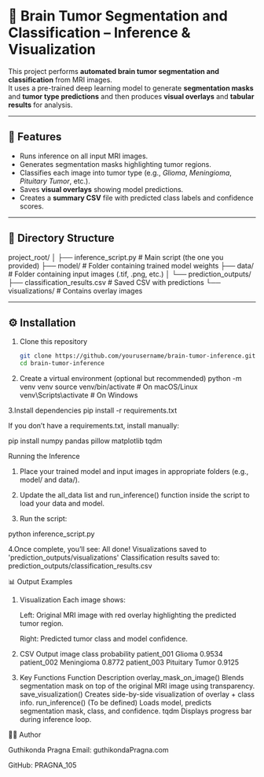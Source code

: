 # 🧠 Brain Tumor Segmentation and Classification – Inference & Visualization

This project performs **automated brain tumor segmentation and classification** from MRI images.  
It uses a pre-trained deep learning model to generate **segmentation masks** and **tumor type predictions** and then produces **visual overlays** and **tabular results** for analysis.

---

## 🚀 Features

- Runs inference on all input MRI images.
- Generates segmentation masks highlighting tumor regions.
- Classifies each image into tumor type (e.g., *Glioma*, *Meningioma*, *Pituitary Tumor*, etc.).
- Saves **visual overlays** showing model predictions.
- Creates a **summary CSV** file with predicted class labels and confidence scores.

---

## 🧩 Directory Structure

project_root/
│
├── inference_script.py # Main script (the one you provided)
├── model/ # Folder containing trained model weights
├── data/ # Folder containing input images (.tif, .png, etc.)
│
└── prediction_outputs/
├── classification_results.csv # Saved CSV with predictions
└── visualizations/ # Contains overlay images


---

## ⚙️ Installation

1. Clone this repository
   ```bash
   git clone https://github.com/yourusername/brain-tumor-inference.git
   cd brain-tumor-inference

2. Create a virtual environment (optional but recommended)
   python -m venv venv
   source venv/bin/activate       # On macOS/Linux
   venv\Scripts\activate          # On Windows

3.Install dependencies
   pip install -r requirements.txt

   If you don’t have a requirements.txt, install manually:

   pip install numpy pandas pillow matplotlib tqdm


Running the Inference

1. Place your trained model and input images in appropriate folders (e.g., model/ and data/).

2. Update the all_data list and run_inference() function inside the script to load your data and model.

3. Run the script:

  python inference_script.py
 

4.Once complete, you’ll see:
   All done! Visualizations saved to 'prediction_outputs/visualizations'
   Classification results saved to: prediction_outputs/classification_results.csv

📊 Output Examples
1. Visualization
   Each image shows:

   Left: Original MRI image with red overlay highlighting the predicted tumor region.

   Right: Predicted tumor class and model confidence.

2. CSV Output
image	class	probability
patient_001	Glioma	0.9534
patient_002	Meningioma	0.8772
patient_003	Pituitary Tumor	0.9125

3. Key Functions
Function	Description
overlay_mask_on_image()	Blends segmentation mask on top of the original MRI image using transparency.
save_visualization()	Creates side-by-side visualization of overlay + class info.
run_inference()	(To be defined) Loads model, predicts segmentation mask, class, and confidence.
tqdm	Displays progress bar during inference loop.

👩‍💻 Author

Guthikonda Pragna
Email: guthikondaPragna.com

GitHub: PRAGNA_105
